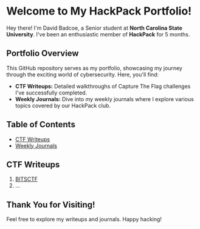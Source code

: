 # Welcome to My HackPack Portfolio!

Hey there! I'm David Badcoe, a Senior student at **North Carolina State University**. I've been an enthusiastic member of **HackPack** for 5 months.

## Portfolio Overview

This GitHub repository serves as my portfolio, showcasing my journey through the exciting world of cybersecurity. Here, you'll find:

- **CTF Writeups:** Detailed walkthroughs of Capture The Flag challenges I've successfully completed.
- **Weekly Journals:** Dive into my weekly journals where I explore various topics covered by our HackPack club.

## Table of Contents

- [CTF Writeups](#ctf-writeups)
- [Weekly Journals](#weekly-journals)

## CTF Writeups

1. [BITSCTF](#Writeups/bitsctf)
2. ...


## Thank You for Visiting!

Feel free to explore my writeups and journals. Happy hacking!

